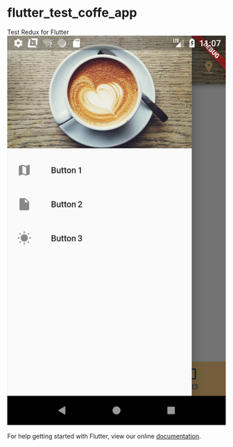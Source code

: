 # flutter_test_coffe_app

Test Redux for Flutter
![alt text](https://github.com/ivanserbyniuk/flutter_redux_navigation_demo/blob/master/device-2018-04-20-140715.png)


For help getting started with Flutter, view our online
[documentation](https://flutter.io/).
